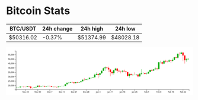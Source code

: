 # Bitcoin Stats

BTC/USDT|24h change|24h high|24h low|
|---|---|---|---|
|$50316.02|-0.37%|$51374.99|$48028.18|

<img src="./chart.svg">
